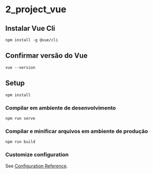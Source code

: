 # 2_project_vue

## Instalar Vue Cli
```
npm install -g @vue/cli
```

## Confirmar versão do Vue
```
vue --version
```

## Setup
```
npm install
```

### Compilar em ambiente de desenvolvimento
```
npm run serve
```

### Compilar e minificar arquivos em ambiente de produção
```
npm run build
```

### Customize configuration
See [Configuration Reference](https://cli.vuejs.org/config/).
